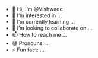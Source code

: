 - 👋 Hi, I’m @Vishwadc
- 👀 I’m interested in ...
- 🌱 I’m currently learning ...
- 💞️ I’m looking to collaborate on ...
- 📫 How to reach me ...
- 😄 Pronouns: ...
- ⚡ Fun fact: ...

<!---
Vishwadc/Vishwadc is a ✨ special ✨ repository because its `README.md` (this file) appears on your GitHub profile.
You can click the Preview link to take a look at your changes.
--->
